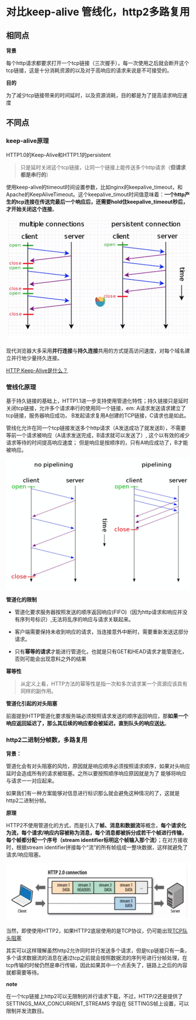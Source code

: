 # 对比keep-alive 管线化，http2多路复用

## 相同点

**背景**

每个http请求都要求打开一个tcp链接（三次握手），每一次使用之后就会断开这个tcp链接，这是十分消耗资源的以及对于高响应的请求来说是不可接受的。

**目的**

为了减少tcp链接带来的时间延时，以及资源消耗，目的都是为了提高请求响应速度

## 不同点

### keep-alive原理

HTTP1.0的Keep-Alive和HTTP1.1的persistent

>只是延时关闭这个tcp链接，让同一个链接上能传送多个http请求（**但请求都是串行的**）

使用keep-alive的timeout时间设置参数，比如nginx的keepalive_timeout，和Apache的KeepAliveTimeout。这个keepalive_timout时间值意味着：**一个http产生的tcp连接在传送完最后一个响应后，还需要hold住keepalive_timeout秒后，才开始关闭这个连接**。

![avatar](../assets/keep_alive.png)

现代浏览器大多采用**并行连接**与**持久连接**共用的方式提高访问速度，对每个域名建立并行地少量持久连接。

[HTTP Keep-Alive是什么？](http://www.nowamagic.net/academy/detail/23350305)

### 管线化原理

基于持久链接的基础上，HTTP1.1进一步支持使用管道化特性；持久链接只是延时关闭tcp链接，允许多个请求串行的使用同一个链接，em: A请求发送请求建立了tcp链接，服务器响应成功，
B发起请求复用A创建的TCP链接，C请求也是如此。

管线化允许在同一个tcp链接发送多个http请求（A发送成功了就发送B），不需要等前一个请求被响应（A请求发送完成，B请求就可以发送了）, 这个以有效的减少请求等待的时间提高响应速度；
但是响应是按顺序的，只有A响应成功了，B才能被响应。

![avatar](../assets/http_pipe.png)

**管道化的限制**

- 管道化要求服务器按照发送的顺序返回响应(FIFO)（因为http请求和响应并没有序列号标识）,无法将乱序的响应与请求关联起来。

- 客户端需要保持未收到响应的请求，当连接意外中断时，需要重新发送这部分请求。

- 只有**幂等的请求**才能进行管道化，也就是只有GET和HEAD请求才能管道化，否则可能会出现意料之外的结果

**幂等性**

>从定义上看，HTTP方法的幂等性是指一次和多次请求某一个资源应该具有同样的副作用。

**管道化引起的对头阻塞**

前面提到HTTP管道化要求服务端必须按照请求发送的顺序返回响应，那**如果一个响应返回延迟了，那么其后续的响应都会被延迟，直到队头的响应送达**。


### http2二进制分帧数，多路复用

**背景：**

管道化会有对头阻塞的风险，原因就是响应顺序必须按照请求顺序，如果对头响应延时会造成所有的请求被阻塞。之所以要按照顺序响应原因就是为了
能够将响应与请求一一对应起来。

如果我们有一种方案能够对信息进行标识那么就会避免这种情况的了，这就是http2二进制分帧。

**原理**

HTTP2不使用管道化的方式，而是引入了**帧、消息和数据流**等概念，**每个请求化为流，每个请求/响应内容被称为消息，每个消息都被拆分成若干个帧进行传输，每个帧都分配一个序号（stream identifier标明这个帧输入那个流）**；在对方接收时，根据stream identifier拼接每个“流”的所有帧组成一整块数据，这样就避免了请求/响应阻塞。

![avatart](../assets/stream_http.png)

当然，即使使用HTTP2，如果HTTP2底层使用的是TCP协议，仍可能出现[TCP队头阻塞](https://http3-explained.haxx.se/zh/why-quic/why-tcphol)

其实可以这样理解虽然http2允许同时并行发送多个请求，但是tcp链接只有一条，多个请求数据流的消息在通过tcp之前就会按照数据流的序列号进行分帧处理，在tcp传输的时候仍然是串行传输，因此如果其中一个点丢失了，链路上之后的内容就都需要等待。

**note**

在一个tcp链接上http2可以无限制的并行请求下载，不过，HTTP/2还是提供了 SETTINGS_MAX_CONCURRENT_STREAMS 字段在 SETTINGS帧上设置，可以限制并发流数目。










